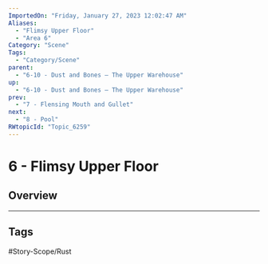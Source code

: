 ```yaml
---
ImportedOn: "Friday, January 27, 2023 12:02:47 AM"
Aliases:
  - "Flimsy Upper Floor"
  - "Area 6"
Category: "Scene"
Tags:
  - "Category/Scene"
parent:
  - "6-10 - Dust and Bones – The Upper Warehouse"
up:
  - "6-10 - Dust and Bones – The Upper Warehouse"
prev:
  - "7 - Flensing Mouth and Gullet"
next:
  - "8 - Pool"
RWtopicId: "Topic_6259"
---
```

# 6 - Flimsy Upper Floor
## Overview

---
## Tags
#Story-Scope/Rust

